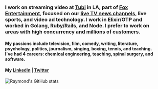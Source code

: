 ### I work on streaming video at [Tubi](http://tubi.tv) in LA, part of [Fox Entertainment](https://www.fox.com/entertainment/), focused on our [live TV news channels](https://corporate.tubitv.com/live-news/), live sports, and video ad technology. I work in Elixir/OTP and worked in Golang, Ruby/Rails, and Node. I prefer to work on areas with high concurrency and millions of customers.
#### My passions include television, film, comedy, writing, literature, psychology, politics, journalism, singing, boxing, tennis, and teaching. I've had 4 careers: chemical engineering, teaching, spinal surgery, and software.
#### My [LinkedIn](https://www.linkedin.com/in/raymond-gan-i-do-not-seek-a-job-0ba8011/) | [Twitter](https://twitter.com/rgan0)

![Raymond's GitHub stats](https://github-readme-stats.vercel.app/api?username=rayning0&theme=great-gatsby&show_icons=true&count_private=true)

<!--
**rayning0/rayning0** is a ✨ _special_ ✨ repository because its `README.md` (this file) appears on your GitHub profile.

Here are some ideas to get you started:

- 🔭 I’m currently working on ...
- 🌱 I’m currently learning ...
- 👯 I’m looking to collaborate on ...
- 🤔 I’m looking for help with ...
- 💬 Ask me about ...
- 📫 How to reach me: ...
- 😄 Pronouns: ...
- ⚡ Fun fact: ...
-->
